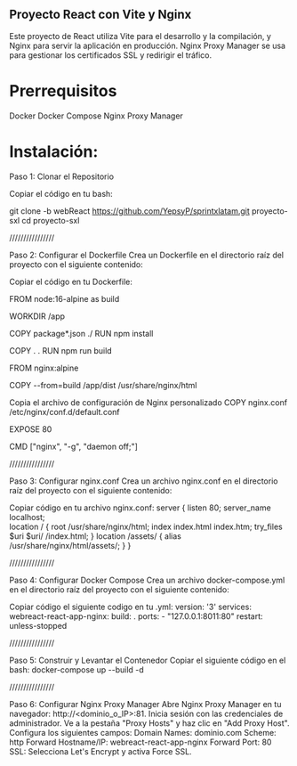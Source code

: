 ## Proyecto React con Vite y Nginx 
Este proyecto de React utiliza Vite para el desarrollo y la compilación, y Nginx para servir la aplicación en producción. Nginx Proxy Manager se usa para gestionar los certificados SSL y redirigir el tráfico.

# Prerrequisitos 
Docker 
Docker Compose 
Nginx Proxy Manager

# Instalación: 
Paso 1: Clonar el Repositorio 

Copiar el código en tu bash: 

git clone -b webReact https://github.com/YepsyP/sprintxlatam.git proyecto-sxl 
cd proyecto-sxl 

////////////////

Paso 2: Configurar el Dockerfile 
Crea un Dockerfile en el directorio raíz del proyecto con el siguiente contenido:

Copiar el código en tu Dockerfile:

FROM node:16-alpine as build

WORKDIR /app

COPY package*.json ./ RUN npm install

COPY . . RUN npm run build

FROM nginx:alpine

COPY --from=build /app/dist /usr/share/nginx/html

Copia el archivo de configuración de Nginx personalizado
COPY nginx.conf /etc/nginx/conf.d/default.conf

EXPOSE 80

CMD ["nginx", "-g", "daemon off;"]

////////////////

Paso 3: Configurar nginx.conf 
Crea un archivo nginx.conf en el directorio raíz del proyecto con el siguiente contenido:

Copiar código en tu archivo nginx.conf: 
server  {
  listen 80;
  server_name localhost;  
  location / {
    root /usr/share/nginx/html;
    index index.html index.htm;
    try_files $uri $uri/ /index.html;
  }
  location /assets/ {
    alias /usr/share/nginx/html/assets/;
  }
}

////////////////

Paso 4: Configurar Docker Compose 
Crea un archivo docker-compose.yml en el directorio raíz del proyecto con el siguiente contenido:

Copiar código el siguiente codigo en tu .yml: 
version: '3' 
services: 
  webreact-react-app-nginx: 
    build: . 
    ports: 
      - "127.0.0.1:8011:80" 
    restart: unless-stopped

////////////////

Paso 5: Construir y Levantar el Contenedor 
Copiar el siguiente código en el bash: 
docker-compose up --build -d

////////////////

Paso 6: Configurar Nginx Proxy Manager 
Abre Nginx Proxy Manager en tu navegador: http://<dominio_o_IP>:81. 
Inicia sesión con las credenciales de administrador. 
Ve a la pestaña "Proxy Hosts" y haz clic en "Add Proxy Host". 
Configura los siguientes campos: 
Domain Names: dominio.com
Scheme: http Forward Hostname/IP: webreact-react-app-nginx 
Forward Port: 80 
SSL: Selecciona Let's Encrypt y activa Force SSL.
